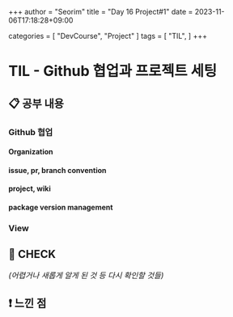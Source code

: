 +++
author = "Seorim"
title =  "Day 16 Project#1"
date = 2023-11-06T17:18:28+09:00

categories = [
    "DevCourse", "Project"
]
tags = [
    "TIL", 
]
+++

# TIL - Github 협업과 프로젝트 세팅

## 📋 공부 내용

### Github 협업

#### Organization

#### issue, pr, branch convention

#### project, wiki

#### package version management

### View

## 👀 CHECK

_<span style = "font-size:15px">(어렵거나 새롭게 알게 된 것 등 다시 확인할 것들)</span>_

## ❗ 느낀 점
